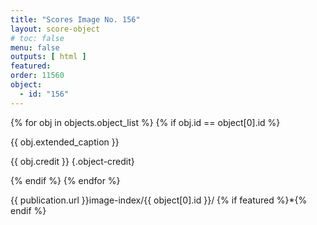 ```yaml
---
title: "Scores Image No. 156"
layout: score-object
# toc: false
menu: false
outputs: [ html ]
featured: 
order: 11560
object:
  - id: "156"
---
```


{% for obj in objects.object_list %}
{% if obj.id == object[0].id %}

{{ obj.extended_caption }}

{{ obj.credit }} {.object-credit}

{% endif %}
{% endfor %}

<div class="object-credit object-url is-print-only">

{{ publication.url }}image-index/{{ object[0].id }}/ {% if featured %}*{% endif %}

</div>
